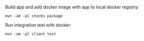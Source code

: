 Build app and add docker image with app to local docker registry:

```mvn -am -pl stocks package```

Run integration test with docker:

```mvn -am -pl client test```